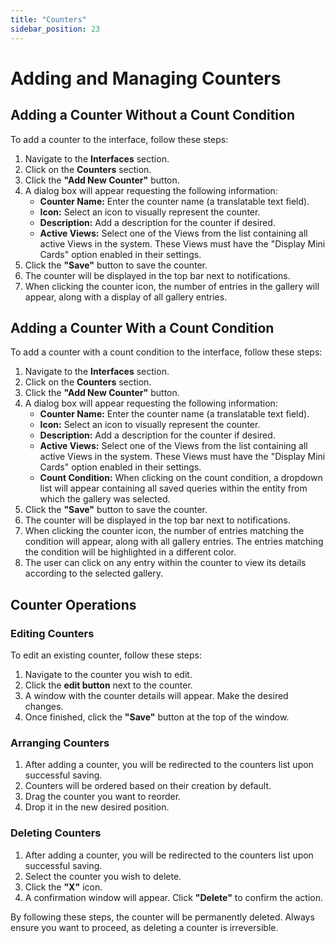```yaml
---
title: "Counters"
sidebar_position: 23
---
```


# Adding and Managing Counters

## Adding a Counter Without a Count Condition

To add a counter to the interface, follow these steps:

1. Navigate to the **Interfaces** section.
2. Click on the **Counters** section.
3. Click the **"Add New Counter"** button.
4. A dialog box will appear requesting the following information:
   - **Counter Name:** Enter the counter name (a translatable text field).
   - **Icon:** Select an icon to visually represent the counter.
   - **Description:** Add a description for the counter if desired.
   - **Active Views:** Select one of the Views from the list containing all active Views in the system. These Views must have the "Display Mini Cards" option enabled in their settings.
5. Click the **"Save"** button to save the counter.
6. The counter will be displayed in the top bar next to notifications.
7. When clicking the counter icon, the number of entries in the gallery will appear, along with a display of all gallery entries.

## Adding a Counter With a Count Condition

To add a counter with a count condition to the interface, follow these steps:

1. Navigate to the **Interfaces** section.
2. Click on the **Counters** section.
3. Click the **"Add New Counter"** button.
4. A dialog box will appear requesting the following information:
   - **Counter Name:** Enter the counter name (a translatable text field).
   - **Icon:** Select an icon to visually represent the counter.
   - **Description:** Add a description for the counter if desired.
   - **Active Views:** Select one of the Views from the list containing all active Views in the system. These Views must have the "Display Mini Cards" option enabled in their settings.
   - **Count Condition:** When clicking on the count condition, a dropdown list will appear containing all saved queries within the entity from which the gallery was selected.
5. Click the **"Save"** button to save the counter.
6. The counter will be displayed in the top bar next to notifications.
7. When clicking the counter icon, the number of entries matching the condition will appear, along with all gallery entries. The entries matching the condition will be highlighted in a different color.
8. The user can click on any entry within the counter to view its details according to the selected gallery.

## Counter Operations

### Editing Counters

To edit an existing counter, follow these steps:
1. Navigate to the counter you wish to edit.
2. Click the **edit button** next to the counter.
3. A window with the counter details will appear. Make the desired changes.
4. Once finished, click the **"Save"** button at the top of the window.

### Arranging Counters

1. After adding a counter, you will be redirected to the counters list upon successful saving.
2. Counters will be ordered based on their creation by default.
3. Drag the counter you want to reorder.
4. Drop it in the new desired position.

### Deleting Counters

1. After adding a counter, you will be redirected to the counters list upon successful saving.
2. Select the counter you wish to delete.
3. Click the **"X"** icon.
4. A confirmation window will appear. Click **"Delete"** to confirm the action.

By following these steps, the counter will be permanently deleted. Always ensure you want to proceed, as deleting a counter is irreversible.